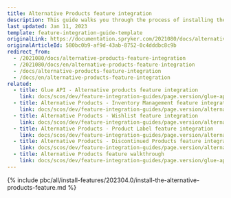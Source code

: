 ```yaml
---
title: Alternative Products feature integration
description: This guide walks you through the process of installing the Alternative Products feature into your project.
last_updated: Jan 11, 2023
template: feature-integration-guide-template
originalLink: https://documentation.spryker.com/2021080/docs/alternative-products-feature-integration
originalArticleId: 580bc0b9-af9d-43ab-8752-0c4dddbc8c9b
redirect_from:
  - /2021080/docs/alternative-products-feature-integration
  - /2021080/docs/en/alternative-products-feature-integration
  - /docs/alternative-products-feature-integration
  - /docs/en/alternative-products-feature-integration
related:
  - title: Glue API - Alternative products feature integration
    link: docs/scos/dev/feature-integration-guides/page.version/glue-api/glue-api-alternative-products-feature-integration.html
  - title: Alternative Products - Inventory Management feature integration
    link: docs/scos/dev/feature-integration-guides/page.version/alternative-products-inventory-management-feature-integration.html
  - title: Alternative Products - Wishlist feature integration
    link: docs/scos/dev/feature-integration-guides/page.version/alternative-products-wishlist-feature-integration.html
  - title: Alternative Products - Product Label feature integration
    link: docs/scos/dev/feature-integration-guides/page.version/alternative-products-product-label-feature-integration.html
  - title: Alternative Products - Discontinued Products feature integration
    link: docs/scos/dev/feature-integration-guides/page.version/alternative-products-discontinued-products-feature-integration.html
  - title: Alternative Products feature walkthrough
    link: docs/scos/dev/feature-integration-guides/page.version/glue-api/glue-api-alternative-products-feature-integration.html
---
```


{% include pbc/all/install-features/202304.0/install-the-alternative-products-feature.md %} <!-- To edit, see /_includes/pbc/all/install-features/202304.0/install-the-alternative-products-feature.md -->
